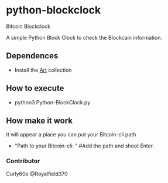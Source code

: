 # python-blockclock
Bitcoin Blockclock 

A simple Python Block Clock to check the Blockcain information.

## Dependences
  - Install the [Art](https://github.com/sepandhaghighi/art/blob/master/INSTALL.md) collection 

## How to execute
  - python3 Python-BlockClock.py
  
## How make it work
  It will appear a place you can put your Bitcoin-cli path
  
  - "Path to your Bitcoin-cli: " #Add the path and shoot Enter.

### Contributor

Curly60e
@Royalfield370
